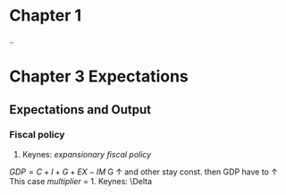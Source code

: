 
# Chapter 1
 ..
# Chapter 3 Expectations
## Expectations and Output
### Fiscal policy
1. Keynes: *expansionary fiscal policy*

$GDP = C + I + G + EX - IM$
G &uarr; and other stay const. then GDP have to &uarr;
This case *multiplier* = 1.
Keynes: \Delta 
<!--stackedit_data:
eyJoaXN0b3J5IjpbMjEyMDczMjY3MywxMjEyNDI1NzQwLDgwMT
EzNDA0NiwxMjI1MTA3MzI1XX0=
-->